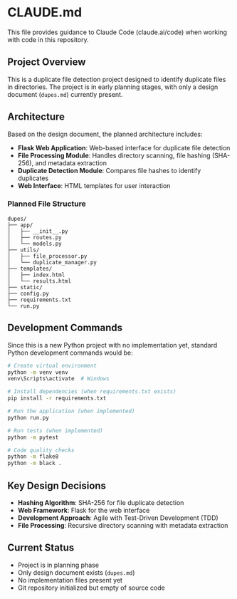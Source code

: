 # CLAUDE.md

This file provides guidance to Claude Code (claude.ai/code) when working with code in this repository.

## Project Overview

This is a duplicate file detection project designed to identify duplicate files in directories. The project is in early planning stages, with only a design document (`dupes.md`) currently present.

## Architecture

Based on the design document, the planned architecture includes:

- **Flask Web Application**: Web-based interface for duplicate file detection
- **File Processing Module**: Handles directory scanning, file hashing (SHA-256), and metadata extraction
- **Duplicate Detection Module**: Compares file hashes to identify duplicates
- **Web Interface**: HTML templates for user interaction

### Planned File Structure
```
dupes/
├── app/
│   ├── __init__.py
│   ├── routes.py
│   └── models.py
├── utils/
│   ├── file_processor.py
│   └── duplicate_manager.py
├── templates/
│   ├── index.html
│   └── results.html
├── static/
├── config.py
├── requirements.txt
└── run.py
```

## Development Commands

Since this is a new Python project with no implementation yet, standard Python development commands would be:

```bash
# Create virtual environment
python -m venv venv
venv\Scripts\activate  # Windows

# Install dependencies (when requirements.txt exists)
pip install -r requirements.txt

# Run the application (when implemented)
python run.py

# Run tests (when implemented)
python -m pytest

# Code quality checks
python -m flake8
python -m black .
```

## Key Design Decisions

- **Hashing Algorithm**: SHA-256 for file duplicate detection
- **Web Framework**: Flask for the web interface
- **Development Approach**: Agile with Test-Driven Development (TDD)
- **File Processing**: Recursive directory scanning with metadata extraction

## Current Status

- Project is in planning phase
- Only design document exists (`dupes.md`)
- No implementation files present yet
- Git repository initialized but empty of source code